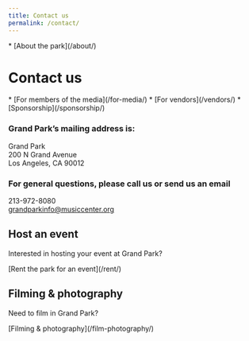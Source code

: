 ```yaml
---
title: Contact us
permalink: /contact/
---
```


<nav markdown="1">
* [About the park](/about/)
</nav>

Contact us
==========

<nav markdown="1">
*   [For members of the media](/for-media/)
*   [For vendors](/vendors/)
*   [Sponsorship](/sponsorship/)
</nav>

### Grand Park’s mailing address is:

Grand Park  
200 N Grand Avenue  
Los Angeles, CA 90012

### For general questions, please call us or send us an email

213-972-8080  
[grandparkinfo@musiccenter.org](mailto:grandparkinfo@musiccenter.org)

## Host an event

Interested in hosting your event at Grand Park?

<p class="action" markdown="1">
[Rent the park for an event](/rent/)
</p>

## Filming & photography

Need to film in Grand Park?

<p class="action" markdown="1">
[Filming & photography](/film-photography/)
</p>
